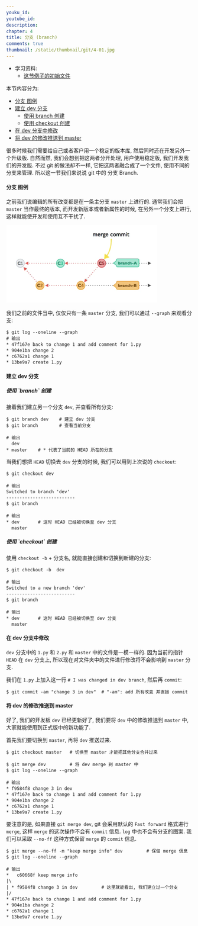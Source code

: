 ```yaml
---
youku_id: 
youtube_id: 
description: 
chapter: 4
title: 分支 (branch)
comments: true
thumbnail: /static/thumbnail/git/4-01.jpg
---
```

* 学习资料:
  * [这节例子的初始文件]()
  
本节内容分为:
  
* [分支 图例](#figure)
* [建立 dev 分支](#dev)
  * [使用 branch 创建](#create-branch)
  * [使用 checkout 创建](#create-checkout)
* [在 dev 分支中修改](#change-in-dev)
* [将 dev 的修改推送到 master](#merge)


很多时候我们需要给自己或者客户用一个稳定的版本库, 
然后同时还在开发另外一个升级版. 自然而然, 我们会想到把这两者分开处理, 用户使用稳定版,
我们开发我们的开发版. 不过 git 的做法却不一样, 它把这两者融合成了一个文件, 使用不同的分支来管理.
所以这一节我们来说说 git 中的 分支 Branch.

<h4 class="tut-h4-pad" id="figure">分支 图例</h4>

之前我们说编辑的所有改变都是在一条主分支 `master` 上进行的. 通常我们会把 `master` 当作最终的版本, 
而开发新版本或者新属性的时候, 在另外一个分支上进行, 这样就能使开发和使用互不干扰了. 

<img class="course-image" src="/static/results/git/4-1-1.png">

我们之前的文件当中, 仅仅只有一条 `master` 分支, 我们可以通过 `--graph` 来观看分支:

```shell
$ git log --oneline --graph
# 输出
* 47f167e back to change 1 and add comment for 1.py
* 904e1ba change 2
* c6762a1 change 1
* 13be9a7 create 1.py
```

<h4 class="tut-h4-pad" id="dev">建立 dev 分支</h4>

<h5 id="create-branch">使用 `branch` 创建</h5>

接着我们建立另一个分支 `dev`, 并查看所有分支:

```shell
$ git branch dev    # 建立 dev 分支
$ git branch        # 查看当前分支

# 输出
  dev       
* master    # * 代表了当前的 HEAD 所在的分支
```

当我们想把 `HEAD` 切换去 `dev` 分支的时候, 我们可以用到上次说的 `checkout`:

```shell
$ git checkout dev

# 输出
Switched to branch 'dev'
--------------------------
$ git branch

# 输出
* dev       # 这时 HEAD 已经被切换至 dev 分支
  master
```

<h5 id="create-checkout">使用 `checkout` 创建</h5>

使用 `checkout -b` + 分支名, 就能直接创建和切换到新建的分支:

```shell
$ git checkout -b  dev

# 输出
Switched to a new branch 'dev'
--------------------------
$ git branch

# 输出
* dev       # 这时 HEAD 已经被切换至 dev 分支
  master
```

<h4 class="tut-h4-pad" id="change-in-dev">在 dev 分支中修改</h4>

`dev` 分支中的 `1.py` 和 `2.py` 和 `master` 中的文件是一模一样的.
因为当前的指针 `HEAD` 在 `dev` 分支上, 所以现在对文件夹中的文件进行修改将不会影响到 `master` 分支.

我们在 `1.py` 上加入这一行 `# I was changed in dev branch`, 然后再 `commit`:

```shell
$ git commit -am "change 3 in dev"  # "-am": add 所有改变 并直接 commit
```

<h4 class="tut-h4-pad" id="merge">将 dev 的修改推送到 master</h4>

好了, 我们的开发板 `dev` 已经更新好了, 我们要将 `dev` 中的修改推送到 `master` 中, 
大家就能使用到正式版中的新功能了.

首先我们要切换到 `master`, 再将 `dev` 推送过来.

```shell
$ git checkout master   # 切换至 master 才能把其他分支合并过来

$ git merge dev         # 将 dev merge 到 master 中
$ git log --oneline --graph

# 输出
* f9584f8 change 3 in dev
* 47f167e back to change 1 and add comment for 1.py
* 904e1ba change 2
* c6762a1 change 1
* 13be9a7 create 1.py
```

要注意的是, 如果直接 `git merge dev`, git 会采用默认的 `Fast forward` 格式进行 `merge`, 
这样 `merge` 的这次操作不会有 `commit` 信息. `log` 中也不会有分支的图案.
我们可以采取 `--no-ff` 这种方式保留 `merge` 的 `commit` 信息.

```shell
$ git merge --no-ff -m "keep merge info" dev         # 保留 merge 信息
$ git log --oneline --graph

# 输出
*   c60668f keep merge info
|\  
| * f9584f8 change 3 in dev         # 这里就能看出, 我们建立过一个分支
|/  
* 47f167e back to change 1 and add comment for 1.py
* 904e1ba change 2
* c6762a1 change 1
* 13be9a7 create 1.py
```

